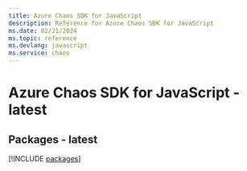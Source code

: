 ```yaml
---
title: Azure Chaos SDK for JavaScript
description: Reference for Azure Chaos SDK for JavaScript
ms.date: 02/21/2024
ms.topic: reference
ms.devlang: javascript
ms.service: chaos
---
```

# Azure Chaos SDK for JavaScript - latest
## Packages - latest
[!INCLUDE [packages](chaos-index.md)]